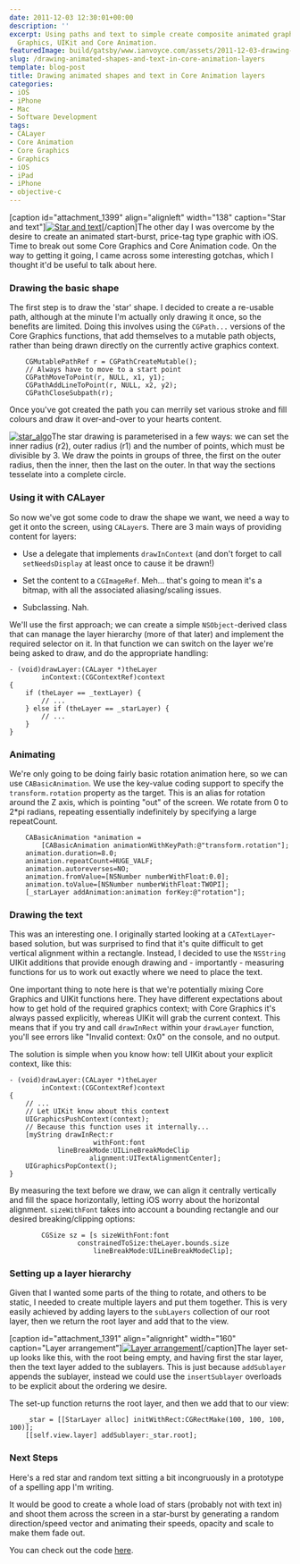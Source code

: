 ```yaml
---
date: 2011-12-03 12:30:01+00:00
description: ''
excerpt: Using paths and text to simple create composite animated graphics with Core
  Graphics, UIKit and Core Animation.
featuredImage: build/gatsby/www.ianvoyce.com/assets/2011-12-03-drawing-animated-shapes-and-text-in-core-animation-layers_star_hello.png
slug: /drawing-animated-shapes-and-text-in-core-animation-layers
template: blog-post
title: Drawing animated shapes and text in Core Animation layers
categories:
- iOS
- iPhone
- Mac
- Software Development
tags:
- CALayer
- Core Animation
- Core Graphics
- Graphics
- iOS
- iPad
- iPhone
- objective-c
---
```


[caption id="attachment_1399" align="alignleft" width="138" caption="Star and text"][![Star and text](build/gatsby/www.ianvoyce.com/assets/2011-12-03-drawing-animated-shapes-and-text-in-core-animation-layers_star_hello.png)](build/gatsby/www.ianvoyce.com/assets/2011-12-03-drawing-animated-shapes-and-text-in-core-animation-layers_star_hello.png)[/caption]The other day I was overcome by the desire to create an animated start-burst, price-tag type graphic with iOS. Time to break out some Core Graphics and Core Animation code. On the way to getting it going, I came across some interesting gotchas, which I thought it'd be useful to talk about here.
<!-- more -->


### Drawing the basic shape


The first step is to draw the 'star' shape. I decided to create a re-usable path, although at the minute I'm actually only drawing it once, so the benefits are limited. Doing this involves using the `CGPath...` versions of the Core Graphics functions, that add themselves to a mutable path objects, rather than being drawn directly on the currently active graphics context.

    
    
        CGMutablePathRef r = CGPathCreateMutable();
        // Always have to move to a start point
        CGPathMoveToPoint(r, NULL, x1, y1); 
        CGPathAddLineToPoint(r, NULL, x2, y2);
        CGPathCloseSubpath(r);
    


Once you've got created the path you can merrily set various stroke and fill colours and draw it over-and-over to your hearts content.
 
[![star_algo](http://www.ianvoyce.com/wp-content/uploads/2011/12/star_algo.png)](http://www.ianvoyce.com/wp-content/uploads/2011/12/star_algo.png)The star drawing is parameterised in a few ways: we can set the inner radius (r2), outer radius (r1) and the number of points, which must be divisible by 3. We draw the points in groups of three, the first on the outer radius, then the inner, then the last on the outer. In that way the sections tesselate into a complete circle.


### Using it with CALayer


So now we've got some code to draw the shape we want, we need a way to get it onto the screen, using `CALayer`s. There are 3 main ways of providing content for layers:




  * Use a delegate that implements `drawInContext` (and don't forget to call `setNeedsDisplay` at least once to cause it be drawn!)


  * Set the content to a `CGImageRef`. Meh... that's going to mean it's a bitmap, with all the associated aliasing/scaling issues.


  * Subclassing. Nah.


We'll use the first approach; we can create a simple `NSObject`-derived class that can manage the layer hierarchy (more of that later) and implement the required selector on it. In that function we can switch on the layer we're being asked to draw, and do the appropriate handling:

    
    
    - (void)drawLayer:(CALayer *)theLayer
            inContext:(CGContextRef)context 
    {
        if (theLayer == _textLayer) {
            // ...
        } else if (theLayer == _starLayer) {
            // ...
        }
    }
    


 

### Animating


We're only going to be doing fairly basic rotation animation here, so we can use `CABasicAnimation`. We use the key-value coding support to specify the `transform.rotation` property as the target. This is an alias for rotation around the Z axis, which is pointing "out" of the screen. We rotate from 0 to 2*pi radians, repeating essentially indefinitely by specifying a large repeatCount.

    
    
        CABasicAnimation *animation = 
            [CABasicAnimation animationWithKeyPath:@"transform.rotation"];
        animation.duration=8.0;
        animation.repeatCount=HUGE_VALF;
        animation.autoreverses=NO;
        animation.fromValue=[NSNumber numberWithFloat:0.0];
        animation.toValue=[NSNumber numberWithFloat:TWOPI];
        [_starLayer addAnimation:animation forKey:@"rotation"];
    




### Drawing the text


This was an interesting one. I originally started looking at a `CATextLayer`-based solution, but was surprised to find that it's quite difficult to get vertical alignment within a rectangle. Instead, I decided to use the `NSString` UIKit additions that provide enough drawing and - importantly - measuring functions for us to work out exactly where we need to place the text.    

One important thing to note here is that we're potentially mixing Core Graphics and UIKit functions here. They have different expectations about how to get hold of the required graphics context; with Core Graphics it's always passed explicitly, whereas UIKit will grab the current context. This means that if you try and call `drawInRect` within your `drawLayer` function, you'll see errors like "Invalid context: 0x0" on the console, and no output.

The solution is simple when you know how: tell UIKit about your explicit context, like this:

    
    
    - (void)drawLayer:(CALayer *)theLayer
            inContext:(CGContextRef)context 
    {
        // ...
        // Let UIKit know about this context
        UIGraphicsPushContext(context);
        // Because this function uses it internally...
        [myString drawInRect:r 
                         withFont:font
                lineBreakMode:UILineBreakModeClip 
                        alignment:UITextAlignmentCenter];
        UIGraphicsPopContext();
    }
    


By measuring the text before we draw, we can align it centrally vertically and fill the space horizontally, letting iOS worry about the horizontal alignment. `sizeWithFont` takes into account a bounding rectangle and our desired breaking/clipping options:

    
    
            CGSize sz = [s sizeWithFont:font 
                     constrainedToSize:theLayer.bounds.size 
                         lineBreakMode:UILineBreakModeClip];
    




### Setting up a layer hierarchy


Given that I wanted some parts of the thing to rotate, and others to be static, I needed to create multiple layers and put them together. This is very easily achieved by adding layers to the `subLayers` collection of our root layer, then we return the root layer and add that to the view.

[caption id="attachment_1391" align="alignright" width="160" caption="Layer arrangement"][![Layer arrangement](http://www.ianvoyce.com/wp-content/uploads/2011/12/star_layers1.png)](http://www.ianvoyce.com/wp-content/uploads/2011/12/star_layers1.png)[/caption]The layer set-up looks like this, with the root being empty, and having first the star layer, then the text layer added to the sublayers. This is just because `addSublayer` appends the sublayer, instead we could use the `insertSublayer` overloads to be explicit about the ordering we desire.  
  

The set-up function returns the root layer, and then we add that to our view:

    
    
        _star = [[StarLayer alloc] initWithRect:CGRectMake(100, 100, 100, 100)];
        [[self.view.layer] addSublayer:_star.root];   
    




### Next Steps


Here's a red star and random text sitting a bit incongruously in a prototype of a spelling app I'm writing. 



It would be good to create a whole load of stars (probably not with text in) and shoot them across the screen in a star-burst by generating a random direction/speed vector and animating their speeds, opacity and scale to make them fade out.

You can check out the code [here](https://github.com/voyce/StarLayer).
